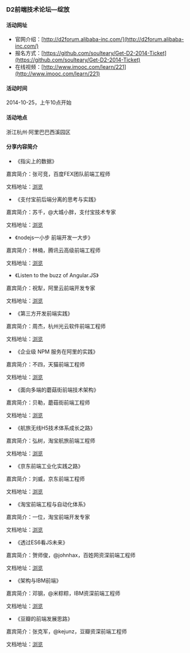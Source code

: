 ### D2前端技术论坛—绽放

#### 活动网址

- 官网介绍：[http://d2forum.alibaba-inc.com/](http://d2forum.alibaba-inc.com/)
- 报名方式：[https://github.com/soulteary/Get-D2-2014-Ticket](https://github.com/soulteary/Get-D2-2014-Ticket)
- 在线视频：[http://www.imooc.com/learn/221](http://www.imooc.com/learn/221)

#### 活动时间

2014-10-25，上午10点开始

#### 活动地点

浙江杭州·阿里巴巴西溪园区

#### 分享内容简介

- 《指尖上的数据》

嘉宾简介：张可竞，百度FEX团队前端工程师

文档地址：[浏览](https://github.com/soulteary/Get-D2-2014-Ticket/blob/master/docs/D2-%E5%BC%A0%E5%8F%AF%E7%AB%9E-%E6%8C%87%E5%B0%96%E4%B8%8A%E7%9A%84%E6%95%B0%E6%8D%AE.pdf)

- 《支付宝前后端分离的思考与实践》

嘉宾简介：苏千，@大城小胖，支付宝技术专家

文档地址：[浏览](https://github.com/soulteary/Get-D2-2014-Ticket/blob/master/docs/D2-%E8%8B%8F%E5%8D%83-%E6%94%AF%E4%BB%98%E5%AE%9D%E5%89%8D%E5%90%8E%E7%AB%AF%E5%88%86%E7%A6%BB%E7%9A%84%E6%80%9D%E8%80%83%E4%B8%8E%E5%AE%9E%E8%B7%B5.pdf)

- 《nodejs一小步 前端开发一大步》

嘉宾简介：林楠，腾讯云高级前端工程师

文档地址：[浏览](https://github.com/soulteary/Get-D2-2014-Ticket/blob/master/docs/D2-%E6%9E%97%E6%A5%A0-nodejs%E4%B8%80%E5%B0%8F%E6%AD%A5%E5%89%8D%E7%AB%AF%E5%BC%80%E5%8F%91%E4%B8%80%E5%A4%A7%E6%AD%A5.pptx)

- 《Listen to the buzz of Angular.JS》

嘉宾简介：祝犁，阿里云前端开发专家

文档地址：[浏览](https://github.com/soulteary/Get-D2-2014-Ticket/blob/master/docs/D2-%E7%A5%9D%E7%8A%81-listern_to_the_buzz_of_AngularJS.pdf)

- 《第三方开发前端实践》

嘉宾简介：周杰，杭州光云软件前端工程师

文档地址：[浏览](https://github.com/soulteary/Get-D2-2014-Ticket/blob/master/docs/D2-%E5%91%A8%E6%9D%B0-%E7%AC%AC%E4%B8%89%E6%96%B9%E5%BC%80%E5%8F%91%E5%89%8D%E7%AB%AF%E5%AE%9E%E8%B7%B5.pptx)

- 《企业级 NPM 服务在阿里的实践》

嘉宾简介：不四，天猫前端工程师

文档地址：[浏览](https://github.com/soulteary/Get-D2-2014-Ticket/blob/master/docs/D2-%E4%B8%8D%E5%9B%9B-%E4%BC%81%E4%B8%9A%E7%BA%A7%20NPM%20%E6%9C%8D%E5%8A%A1%E5%9C%A8%E9%98%BF%E9%87%8C%E7%9A%84%E5%AE%9E%E8%B7%B5.pdf)

- 《面向多端的蘑菇街前端技术架构》

嘉宾简介：贝勒，蘑菇街前端工程师

文档地址：[浏览](https://github.com/soulteary/Get-D2-2014-Ticket/blob/master/docs/D2-%E8%B4%9D%E5%8B%92-%E9%9D%A2%E5%90%91%E5%A4%9A%E7%AB%AF%E7%9A%84%E8%98%91%E8%8F%87%E8%A1%97%E5%89%8D%E7%AB%AF%E6%8A%80%E6%9C%AF%E6%9E%B6%E6%9E%84.zip)

- 《航旅无线H5技术体系成长之路》

嘉宾简介：弘树，淘宝航旅前端工程师

文档地址：[浏览](https://github.com/soulteary/Get-D2-2014-Ticket/blob/master/docs/D2-%E5%BC%98%E6%A0%91-%E8%88%AA%E6%97%85%E6%97%A0%E7%BA%BFH5%E6%8A%80%E6%9C%AF%E4%BD%93%E7%B3%BB%E6%88%90%E9%95%BF%E4%B9%8B%E8%B7%AF.pdf)

- 《京东前端工业化实践之路》

嘉宾简介：刘威，京东前端工程师

文档地址：[浏览](https://github.com/soulteary/Get-D2-2014-Ticket/blob/master/docs/D2-%E5%88%98%E5%A8%81-%E4%BA%AC%E4%B8%9C%E5%89%8D%E7%AB%AF%E5%B7%A5%E4%B8%9A%E5%8C%96%E5%AE%9E%E8%B7%B5%E4%B9%8B%E8%B7%AF.pdf)

- 《淘宝前端工程与自动化体系》

嘉宾简介：一位，淘宝前端开发专家

文档地址：[浏览](https://github.com/soulteary/Get-D2-2014-Ticket/blob/master/docs/D2-%E4%B8%80%E4%BD%8D-%E6%B7%98%E5%AE%9D%E5%89%8D%E7%AB%AF%E5%B7%A5%E7%A8%8B%E4%B8%8E%E8%87%AA%E5%8A%A8%E5%8C%96%E4%BD%93%E7%B3%BB.pdf)

- 《透过ES6看JS未来》

嘉宾简介：贺师俊，@johnhax，百姓网资深前端工程师

文档地址：[浏览](http://johnhax.net/2014/es6-js-future/)

- 《架构与IBM前端》

嘉宾简介：邓钢，@米粽粽，IBM资深前端工程师

文档地址：[浏览](https://github.com/soulteary/Get-D2-2014-Ticket/blob/master/docs/D2-%E9%82%93%E9%92%A2-%E6%9E%B6%E6%9E%84%E4%B8%8EIBM%E5%89%8D%E7%AB%AF.zip)

- 《豆瓣的前端发展思路》

嘉宾简介：张克军，@kejunz，豆瓣资深前端工程师

文档地址：[浏览](https://github.com/soulteary/Get-D2-2014-Ticket/blob/master/docs/D2-%E5%BC%A0%E5%85%8B%E5%86%9B-%E8%B1%86%E7%93%A3%E7%9A%84%E5%89%8D%E7%AB%AF%E5%8F%91%E5%B1%95%E6%80%9D%E8%B7%AF.pdf)

